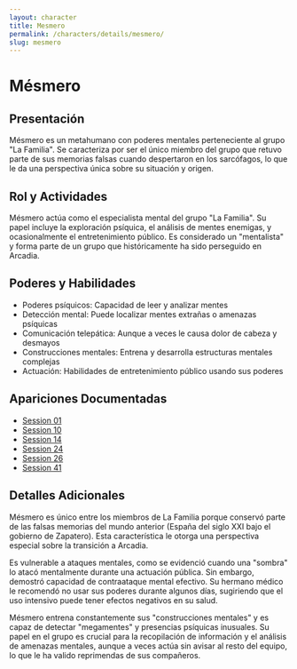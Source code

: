 ```yaml
---
layout: character
title: Mesmero
permalink: /characters/details/mesmero/
slug: mesmero
---
```


# Mésmero

## Presentación
Mésmero es un metahumano con poderes mentales perteneciente al grupo "La Familia". Se caracteriza por ser el único miembro del grupo que retuvo parte de sus memorias falsas cuando despertaron en los sarcófagos, lo que le da una perspectiva única sobre su situación y origen.

## Rol y Actividades
Mésmero actúa como el especialista mental del grupo "La Familia". Su papel incluye la exploración psíquica, el análisis de mentes enemigas, y ocasionalmente el entretenimiento público. Es considerado un "mentalista" y forma parte de un grupo que históricamente ha sido perseguido en Arcadia.

## Poderes y Habilidades
- Poderes psíquicos: Capacidad de leer y analizar mentes
- Detección mental: Puede localizar mentes extrañas o amenazas psíquicas
- Comunicación telepática: Aunque a veces le causa dolor de cabeza y desmayos
- Construcciones mentales: Entrena y desarrolla estructuras mentales complejas
- Actuación: Habilidades de entretenimiento público usando sus poderes

## Apariciones Documentadas
- [Session 01](../../campaigns/la-familia/session-01.md)
- [Session 10](../../campaigns/la-familia/session-10.md)
- [Session 14](../../campaigns/la-familia/session-14.md)
- [Session 24](../../campaigns/la-familia/session-24.md)
- [Session 26](../../campaigns/la-familia/session-26.md)
- [Session 41](../../campaigns/la-familia/session-41.md)

## Detalles Adicionales
Mésmero es único entre los miembros de La Familia porque conservó parte de las falsas memorias del mundo anterior (España del siglo XXI bajo el gobierno de Zapatero). Esta característica le otorga una perspectiva especial sobre la transición a Arcadia.

Es vulnerable a ataques mentales, como se evidenció cuando una "sombra" lo atacó mentalmente durante una actuación pública. Sin embargo, demostró capacidad de contraataque mental efectivo. Su hermano médico le recomendó no usar sus poderes durante algunos días, sugiriendo que el uso intensivo puede tener efectos negativos en su salud.

Mésmero entrena constantemente sus "construcciones mentales" y es capaz de detectar "megamentes" y presencias psíquicas inusuales. Su papel en el grupo es crucial para la recopilación de información y el análisis de amenazas mentales, aunque a veces actúa sin avisar al resto del equipo, lo que le ha valido reprimendas de sus compañeros.